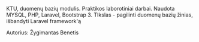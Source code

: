 KTU, duomenų bazių modulis. Praktikos laborotiniai darbai. 
Naudota MYSQL, PHP, Laravel, Bootstrap 3. TIkslas - pagilinti duomenų bazių žinias, išbandyti Laravel framework'ą

Autorius: Žygimantas Benetis
